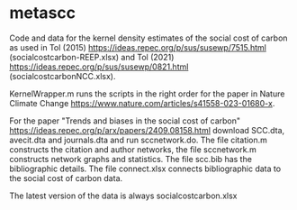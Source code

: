# metascc

Code and data for the kernel density estimates of the social cost of carbon as used in Tol (2015)
https://ideas.repec.org/p/sus/susewp/7515.html (socialcostcarbon-REEP.xlsx) and Tol (2021) https://ideas.repec.org/p/sus/susewp/0821.html (socialcostcarbonNCC.xlsx).

KernelWrapper.m runs the scripts in the right order for the paper in Nature Climate Change https://www.nature.com/articles/s41558-023-01680-x.

For the paper "Trends and biases in the social cost of carbon" https://ideas.repec.org/p/arx/papers/2409.08158.html download SCC.dta, avecit.dta and journals.dta and run sccnetwork.do. The file citation.m constructs the citation and author networks, the file sccnetwork.m constructs network graphs and statistics. The file scc.bib has the bibliographic details. The file connect.xlsx connects bibliographic data to the social cost of carbon data.

The latest version of the data is always socialcostcarbon.xlsx
